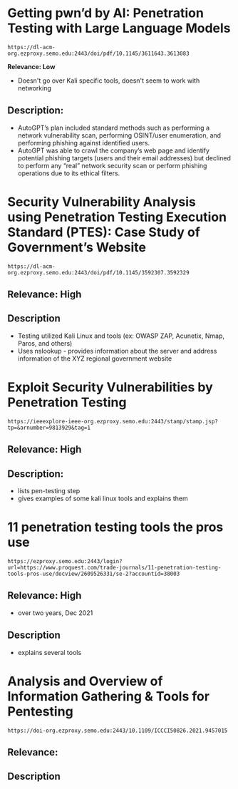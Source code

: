 # Getting pwn’d by AI: Penetration Testing with Large Language Models
	https://dl-acm-org.ezproxy.semo.edu:2443/doi/pdf/10.1145/3611643.3613083

**Relevance: Low**
* Doesn't go over Kali specific tools, doesn't seem to work with networking

## Description:
* AutoGPT’s plan included standard methods such as performing a network vulnerability scan, performing OSINT/user enumeration, and performing phishing against identified users.
* AutoGPT was able to crawl the company’s web page and identify potential phishing targets (users and their email addresses) but declined to perform any “real” network security scan or perform phishing operations due to its ethical filters. 

<!-- ------------------------------------------------------------------------------------------------------------------------------- -->


# Security Vulnerability Analysis using Penetration Testing Execution Standard (PTES): Case Study of Government’s Website
	https://dl-acm-org.ezproxy.semo.edu:2443/doi/pdf/10.1145/3592307.3592329

## Relevance: High

## Description
* Testing utilized Kali Linux and tools (ex: OWASP ZAP, Acunetix, Nmap, Paros, and others)
* Uses nslookup - provides information about the server and address information of the XYZ regional government website

<!-- --------------------------------------------------------------------------------------------------------------------- -->


# Exploit Security Vulnerabilities by Penetration Testing
	https://ieeexplore-ieee-org.ezproxy.semo.edu:2443/stamp/stamp.jsp?tp=&arnumber=9813929&tag=1
	
## Relevance: High

## Description:
* lists pen-testing step
* gives examples of some kali linux tools and explains them

<!-- --------------------------------------------------------------------------------------------------------------------- -->


# 11 penetration testing tools the pros use
	https://ezproxy.semo.edu:2443/login?url=https://www.proquest.com/trade-journals/11-penetration-testing-tools-pros-use/docview/2609526331/se-2?accountid=38003

## Relevance: High
* over two years, Dec 2021

## Description
* explains several tools

<!-- --------------------------------------------------------------------------------------------------------------------- -->


# Analysis and Overview of Information Gathering & Tools for Pentesting
	https://doi-org.ezproxy.semo.edu:2443/10.1109/ICCCI50826.2021.9457015
	
## Relevance: 

## Description

<!-- --------------------------------------------------------------------------------------------------------------------- -->


#
